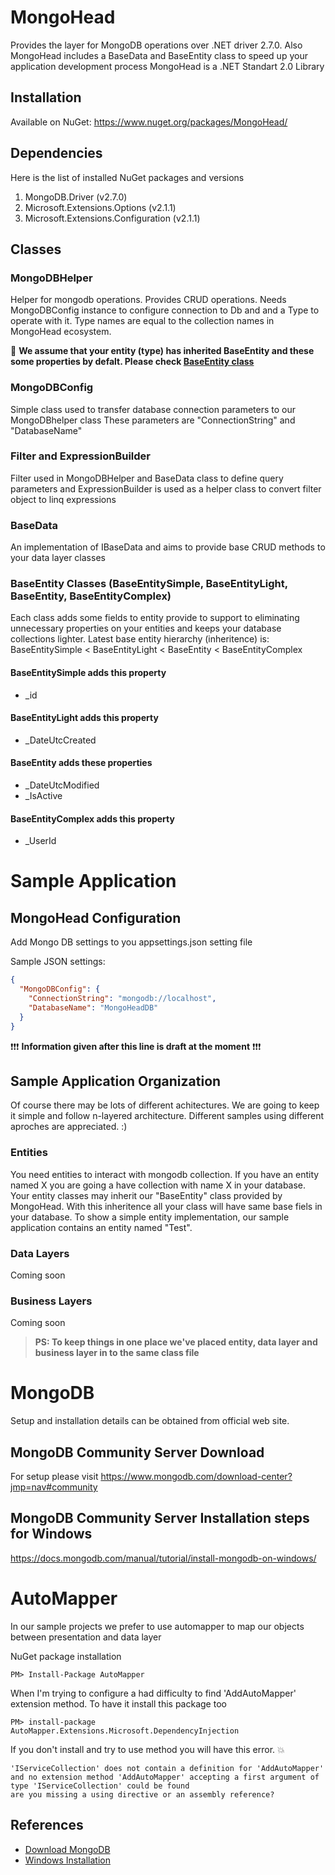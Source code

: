 # MongoHead
Provides the layer for MongoDB operations over .NET driver 2.7.0. Also MongoHead includes a BaseData and BaseEntity class to speed up your application development process
MongoHead is a .NET Standart 2.0 Library

## Installation
Available on NuGet:
https://www.nuget.org/packages/MongoHead/

## Dependencies
Here is the list of installed NuGet packages and versions
1. MongoDB.Driver (v2.7.0)
1. Microsoft.Extensions.Options (v2.1.1)
1. Microsoft.Extensions.Configuration (v2.1.1)

## Classes
### MongoDBHelper
Helper for mongodb operations. Provides CRUD operations.
Needs MongoDBConfig instance to configure connection to Db and and a Type to operate with it. Type names are equal to the collection names in MongoHead ecosystem.

:loudspeaker: **We assume that your entity (type) has inherited BaseEntity and these some properties by defalt. Please check [BaseEntity class](../blob/master/README.md#baseentity)**

### MongoDBConfig
Simple class used to transfer database connection parameters to our MongoDBhelper class
These parameters are "ConnectionString" and "DatabaseName"

### Filter and ExpressionBuilder
Filter used in MongoDBHelper and BaseData class to define query parameters and ExpressionBuilder is used as a helper class to convert filter object to linq expressions

### BaseData
An implementation of IBaseData and aims to provide base CRUD methods to your data layer classes

### BaseEntity Classes (BaseEntitySimple, BaseEntityLight, BaseEntity, BaseEntityComplex)
Each class adds some fields to entity provide to support to eliminating unnecessary properties on your entities and keeps your database collections lighter.
Latest base entity hierarchy (inheritence) is: BaseEntitySimple < BaseEntityLight < BaseEntity < BaseEntityComplex

#### BaseEntitySimple adds this property
* _id

#### BaseEntityLight adds this property
* _DateUtcCreated

#### BaseEntity  adds these properties
* _DateUtcModified
* _IsActive

#### BaseEntityComplex adds this property
* _UserId


# Sample Application
## MongoHead Configuration
Add Mongo DB settings to you appsettings.json setting file

Sample JSON settings:
```JSON
{
  "MongoDBConfig": {
    "ConnectionString": "mongodb://localhost",
    "DatabaseName": "MongoHeadDB"
  }
}
```

:exclamation::exclamation::exclamation: **Information given after this line is draft at the moment** :exclamation::exclamation::exclamation:

## Sample Application Organization
Of course there may be lots of different achitectures. We are going to keep it simple and follow n-layered architecture. Different samples using different aproches are appreciated. :)

### Entities
You need entities to interact with mongodb collection. If you have an entity named X you are going a have collection with name X in your database.
Your entity classes may inherit our "BaseEntity" class provided by MongoHead. With this inheritence all your class will have same base fiels in your database.
To show a simple entity implementation, our sample application contains an entity named "Test". 

### Data Layers
Coming soon

### Business Layers
Coming soon


> **PS: To keep things in one place we've placed entity, data layer and business layer in to the same class file**

# MongoDB
Setup and installation details can be obtained from official web site. 

## MongoDB Community Server Download
For setup please visit https://www.mongodb.com/download-center?jmp=nav#community

## MongoDB Community Server Installation steps for Windows
https://docs.mongodb.com/manual/tutorial/install-mongodb-on-windows/


# AutoMapper
In our sample projects we prefer to use automapper to map our objects between presentation and data layer

NuGet package installation
```
PM> Install-Package AutoMapper
```

When I'm trying to configure a had difficulty to find 'AddAutoMapper' extension method. To have it install this package too
```
PM> install-package AutoMapper.Extensions.Microsoft.DependencyInjection
```

If you don't install and try to use method you will have this error. :boom:
```
'IServiceCollection' does not contain a definition for 'AddAutoMapper' 
and no extension method 'AddAutoMapper' accepting a first argument of type 'IServiceCollection' could be found 
are you missing a using directive or an assembly reference?
```


## References
* [Download MongoDB](https://www.mongodb.com/download-center?jmp=nav#community)
* [Windows Installation](https://docs.mongodb.com/manual/tutorial/install-mongodb-on-windows/)